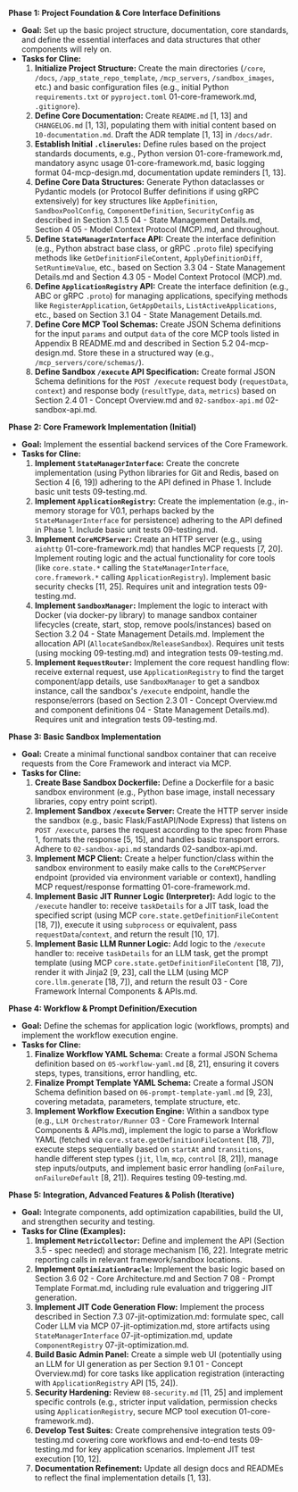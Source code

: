 **Phase 1: Project Foundation & Core Interface Definitions**

- **Goal:** Set up the basic project structure, documentation, core standards, and define the essential interfaces and data structures that other components will rely on.
- **Tasks for Cline:**
    1. **Initialize Project Structure:** Create the main directories (`/core`, `/docs`, `/app_state_repo_template`, `/mcp_servers`, `/sandbox_images`, etc.) and basic configuration files (e.g., initial Python `requirements.txt` or `pyproject.toml` 01-core-framework.md, `.gitignore`).
    2. **Define Core Documentation:** Create `README.md` [1, 13] and `CHANGELOG.md` [1, 13], populating them with initial content based on `10-documentation.md`. Draft the ADR template [1, 13] in `/docs/adr`.
    3. **Establish Initial `.clinerules`:** Define rules based on the project standards documents, e.g., Python version 01-core-framework.md, mandatory async usage 01-core-framework.md, basic logging format 04-mcp-design.md, documentation update reminders [1, 13].
    4. **Define Core Data Structures:** Generate Python dataclasses or Pydantic models (or Protocol Buffer definitions if using gRPC extensively) for key structures like `AppDefinition`, `SandboxPoolConfig`, `ComponentDefinition`, `SecurityConfig` as described in Section 3.1.5 04 - State Management Details.md, Section 4 05 - Model Context Protocol (MCP).md, and throughout.
    5. **Define `StateManagerInterface` API:** Create the interface definition (e.g., Python abstract base class, or gRPC `.proto` file) specifying methods like `GetDefinitionFileContent`, `ApplyDefinitionDiff`, `SetRuntimeValue`, etc., based on Section 3.3 04 - State Management Details.md and Section 4.3 05 - Model Context Protocol (MCP).md.
    6. **Define `ApplicationRegistry` API:** Create the interface definition (e.g., ABC or gRPC `.proto`) for managing applications, specifying methods like `RegisterApplication`, `GetAppDetails`, `ListActiveApplications`, etc., based on Section 3.1 04 - State Management Details.md.
    7. **Define Core MCP Tool Schemas:** Create JSON Schema definitions for the input `params` and output `data` of the core MCP tools listed in Appendix B README.md and described in Section 5.2 04-mcp-design.md. Store these in a structured way (e.g., `/mcp_servers/core/schemas/`).
    8. **Define Sandbox `/execute` API Specification:** Create formal JSON Schema definitions for the `POST /execute` request body (`requestData`, `context`) and response body (`resultType`, `data`, `metrics`) based on Section 2.4 01 - Concept Overview.md and `02-sandbox-api.md` 02-sandbox-api.md.

**Phase 2: Core Framework Implementation (Initial)**

- **Goal:** Implement the essential backend services of the Core Framework.
- **Tasks for Cline:**
    1. **Implement `StateManagerInterface`:** Create the concrete implementation (using Python libraries for Git and Redis, based on Section 4 [6, 19]) adhering to the API defined in Phase 1. Include basic unit tests 09-testing.md.
    2. **Implement `ApplicationRegistry`:** Create the implementation (e.g., in-memory storage for V0.1, perhaps backed by the `StateManagerInterface` for persistence) adhering to the API defined in Phase 1. Include basic unit tests 09-testing.md.
    3. **Implement `CoreMCPServer`:** Create an HTTP server (e.g., using `aiohttp` 01-core-framework.md) that handles MCP requests [7, 20]. Implement routing logic and the actual functionality for core tools (like `core.state.*` calling the `StateManagerInterface`, `core.framework.*` calling `ApplicationRegistry`). Implement basic security checks [11, 25]. Requires unit and integration tests 09-testing.md.
    4. **Implement `SandboxManager`:** Implement the logic to interact with Docker (via docker-py library) to manage sandbox container lifecycles (create, start, stop, remove pools/instances) based on Section 3.2 04 - State Management Details.md. Implement the allocation API (`AllocateSandbox`/`ReleaseSandbox`). Requires unit tests (using mocking 09-testing.md) and integration tests 09-testing.md.
    5. **Implement `RequestRouter`:** Implement the core request handling flow: receive external request, use `ApplicationRegistry` to find the target component/app details, use `SandboxManager` to get a sandbox instance, call the sandbox's `/execute` endpoint, handle the response/errors (based on Section 2.3 01 - Concept Overview.md and component definitions 04 - State Management Details.md). Requires unit and integration tests 09-testing.md.

**Phase 3: Basic Sandbox Implementation**

- **Goal:** Create a minimal functional sandbox container that can receive requests from the Core Framework and interact via MCP.
- **Tasks for Cline:**
    1. **Create Base Sandbox Dockerfile:** Define a Dockerfile for a basic sandbox environment (e.g., Python base image, install necessary libraries, copy entry point script).
    2. **Implement Sandbox `/execute` Server:** Create the HTTP server inside the sandbox (e.g., basic Flask/FastAPI/Node Express) that listens on `POST /execute`, parses the request according to the spec from Phase 1, formats the response [5, 15], and handles basic transport errors. Adhere to `02-sandbox-api.md` standards 02-sandbox-api.md.
    3. **Implement MCP Client:** Create a helper function/class within the sandbox environment to easily make calls to the `CoreMCPServer` endpoint (provided via environment variable or context), handling MCP request/response formatting 01-core-framework.md.
    4. **Implement Basic JIT Runner Logic (Interpreter):** Add logic to the `/execute` handler to: receive `taskDetails` for a JIT task, load the specified script (using MCP `core.state.getDefinitionFileContent` [18, 7]), execute it using `subprocess` or equivalent, pass `requestData`/`context`, and return the result [10, 17].
    5. **Implement Basic LLM Runner Logic:** Add logic to the `/execute` handler to: receive `taskDetails` for an LLM task, get the prompt template (using MCP `core.state.getDefinitionFileContent` [18, 7]), render it with Jinja2 [9, 23], call the LLM (using MCP `core.llm.generate` [18, 7]), and return the result 03 - Core Framework Internal Components & APIs.md.

**Phase 4: Workflow & Prompt Definition/Execution**

- **Goal:** Define the schemas for application logic (workflows, prompts) and implement the workflow execution engine.
- **Tasks for Cline:**
    1. **Finalize Workflow YAML Schema:** Create a formal JSON Schema definition based on `05-workflow-yaml.md` [8, 21], ensuring it covers steps, types, transitions, error handling, etc.
    2. **Finalize Prompt Template YAML Schema:** Create a formal JSON Schema definition based on `06-prompt-template-yaml.md` [9, 23], covering metadata, parameters, template structure, etc.
    3. **Implement Workflow Execution Engine:** Within a sandbox type (e.g., `LLM Orchestrator/Runner` 03 - Core Framework Internal Components & APIs.md), implement the logic to parse a Workflow YAML (fetched via `core.state.getDefinitionFileContent` [18, 7]), execute steps sequentially based on `startAt` and `transitions`, handle different step types (`jit`, `llm`, `mcp`, `control` [8, 21]), manage step inputs/outputs, and implement basic error handling (`onFailure`, `onFailureDefault` [8, 21]). Requires testing 09-testing.md.

**Phase 5: Integration, Advanced Features & Polish (Iterative)**

- **Goal:** Integrate components, add optimization capabilities, build the UI, and strengthen security and testing.
- **Tasks for Cline (Examples):**
    1. **Implement `MetricCollector`:** Define and implement the API (Section 3.5 - spec needed) and storage mechanism [16, 22]. Integrate metric reporting calls in relevant framework/sandbox locations.
    2. **Implement `OptimizationOracle`:** Implement the basic logic based on Section 3.6 02 - Core Architecture.md and Section 7 08 - Prompt Template Format.md, including rule evaluation and triggering JIT generation.
    3. **Implement JIT Code Generation Flow:** Implement the process described in Section 7.3 07-jit-optimization.md: formulate spec, call Coder LLM via MCP 07-jit-optimization.md, store artifacts using `StateManagerInterface` 07-jit-optimization.md, update `ComponentRegistry` 07-jit-optimization.md.
    4. **Build Basic Admin Panel:** Create a simple web UI (potentially using an LLM for UI generation as per Section 9.1 01 - Concept Overview.md) for core tasks like application registration (interacting with `ApplicationRegistry` API [15, 24]).
    5. **Security Hardening:** Review `08-security.md` [11, 25] and implement specific controls (e.g., stricter input validation, permission checks using `ApplicationRegistry`, secure MCP tool execution 01-core-framework.md).
    6. **Develop Test Suites:** Create comprehensive integration tests 09-testing.md covering core workflows and end-to-end tests 09-testing.md for key application scenarios. Implement JIT test execution [10, 12].
    7. **Documentation Refinement:** Update all design docs and READMEs to reflect the final implementation details [1, 13].